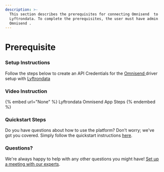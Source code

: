 ```yaml
---
description: >-
  This section describes the prerequisites for connecting Omnisend  to
  Lyftrondata. To complete the prerequisites, the user must have admin access to
  Omnisend .
---
```


# Prerequisite

<mark style="color:blue;"></mark>

### Setup Instructions

Follow the steps below to create an API Credentials for the [Omnisend ](None) driver setup with [Lyftrondata](https://www.lyftrondata.com)

### Video Instruction

{% embed url="None" %}
Lyftrondata Omnisend  App Steps
{% endembed %}

### Quickstart Steps

Do you have questions about how to use the platform? Don't worry; we've got you covered. Simply follow the quickstart instructions [here](README.md).

### Questions? <a href="#questions" id="questions"></a>

We're always happy to help with any other questions you might have! [Set up a meeting with our experts](https://www.lyftrondata.com/book-a-meeting/).

